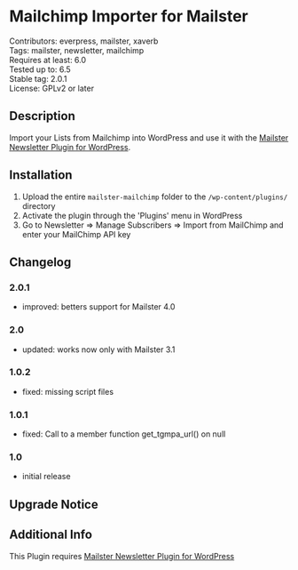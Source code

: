 # Mailchimp Importer for Mailster

Contributors: everpress, mailster, xaverb  
Tags: mailster, newsletter, mailchimp  
Requires at least: 6.0  
Tested up to: 6.5  
Stable tag: 2.0.1  
License: GPLv2 or later

## Description

Import your Lists from Mailchimp into WordPress and use it with the [Mailster Newsletter Plugin for WordPress](https://mailster.co/?utm_campaign=wporg&utm_source=wordpress.org&utm_medium=readme&utm_term=Mailchimp).

## Installation

1. Upload the entire `mailster-mailchimp` folder to the `/wp-content/plugins/` directory
2. Activate the plugin through the 'Plugins' menu in WordPress
3. Go to Newsletter => Manage Subscribers => Import from MailChimp and enter your MailChimp API key

## Changelog

### 2.0.1

- improved: betters support for Mailster 4.0

### 2.0

- updated: works now only with Mailster 3.1

### 1.0.2

- fixed: missing script files

### 1.0.1

- fixed: Call to a member function get_tgmpa_url() on null

### 1.0

- initial release

## Upgrade Notice

## Additional Info

This Plugin requires [Mailster Newsletter Plugin for WordPress](https://mailster.co/?utm_campaign=wporg&utm_source=wordpress.org&utm_medium=readme&utm_term=Mailchimp)
